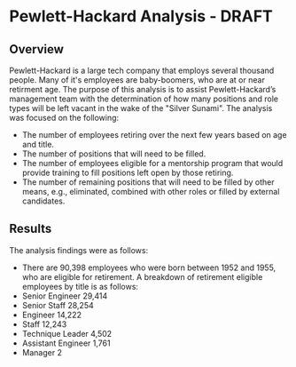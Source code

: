 # Pewlett-Hackard Analysis - DRAFT
## Overview
Pewlett-Hackard is a large tech company that employs several thousand people. Many of it's employees are baby-boomers, who are at or near retirment age. The purpose of this analysis is to assist Pewlett-Hackard’s management team with the determination of how many positions and role types will be left vacant in the wake of the "Silver Sunami".
The analysis was focused on the following:
- The number of employees retiring over the next few years based on age and title.
- The number of positions that will need to be filled.
- The number of employees eligible for a mentorship program that would provide training to fill positions left open by those retiring.
- The number of remaining positions that will need to be filled by other means, e.g., eliminated, combined with other roles or filled by external candidates.
## Results
The analysis findings were as follows:
-	There are 90,398 employees who were born between 1952 and 1955, who are eligible for retirement. A breakdown of retirement eligible employees by title is as follows:
  - Senior Engineer 29,414
  - Senior Staff 28,254
  - Engineer 14,222
  - Staff 12,243
  - Technique Leader 4,502
  - Assistant Engineer 1,761
  - Manager 2


